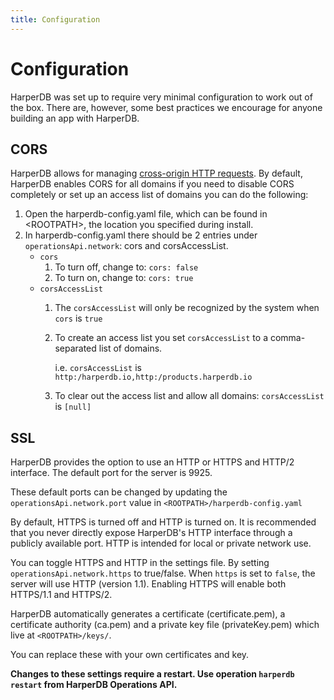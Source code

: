 ```yaml
---
title: Configuration
---
```


# Configuration

HarperDB was set up to require very minimal configuration to work out of the box. There are, however, some best practices we encourage for anyone building an app with HarperDB.

## CORS

HarperDB allows for managing [cross-origin HTTP requests](https:/developer.mozilla.org/en-US/docs/Web/HTTP/Access\_control\_CORS). By default, HarperDB enables CORS for all domains if you need to disable CORS completely or set up an access list of domains you can do the following:

1. Open the harperdb-config.yaml file, which can be found in \<ROOTPATH>, the location you specified during install.
1. In harperdb-config.yaml there should be 2 entries under `operationsApi.network`: cors and corsAccessList.
   * `cors`
     1. To turn off, change to: `cors: false`
     1. To turn on, change to: `cors: true`
   * `corsAccessList`
     1. The `corsAccessList` will only be recognized by the system when `cors` is `true`
     1. To create an access list you set `corsAccessList` to a comma-separated list of domains.

         i.e. `corsAccessList` is `http:/harperdb.io,http:/products.harperdb.io`
     1. To clear out the access list and allow all domains: `corsAccessList` is `[null]`

## SSL

HarperDB provides the option to use an HTTP or HTTPS and HTTP/2 interface. The default port for the server is 9925.

These default ports can be changed by updating the `operationsApi.network.port` value in `<ROOTPATH>/harperdb-config.yaml`

By default, HTTPS is turned off and HTTP is turned on. It is recommended that you never directly expose HarperDB's HTTP interface through a publicly available port. HTTP is intended for local or private network use.

You can toggle HTTPS and HTTP in the settings file. By setting `operationsApi.network.https` to true/false. When `https` is set to `false`, the server will use HTTP (version 1.1). Enabling HTTPS will enable both HTTPS/1.1 and HTTPS/2.

HarperDB automatically generates a certificate (certificate.pem), a certificate authority (ca.pem) and a private key file (privateKey.pem) which live at `<ROOTPATH>/keys/`.

You can replace these with your own certificates and key.

**Changes to these settings require a restart. Use operation `harperdb restart` from HarperDB Operations API.**
